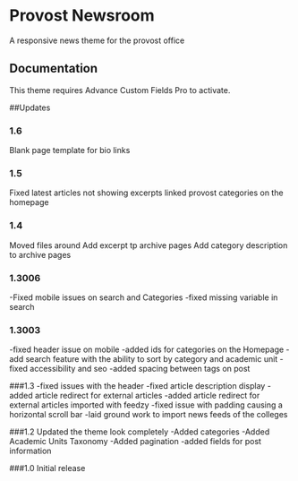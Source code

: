 # Provost Newsroom

A responsive news theme for the provost office

## Documentation
This theme requires Advance Custom Fields Pro to activate.

##Updates

### 1.6
Blank page template for bio links

### 1.5
Fixed latest articles not showing excerpts
linked provost categories on the homepage

### 1.4
  Moved files around
  Add excerpt tp archive pages
  Add category description to archive pages

### 1.3006
-Fixed mobile issues on search and Categories
-fixed missing variable in search

### 1.3003
-fixed header issue on mobile
-added ids for categories on the Homepage
-add search feature with the ability to sort by category and academic unit
-fixed accessibility and seo
-added spacing between tags on post


###1.3
-fixed issues with the header
-fixed article description display
-added article redirect for external articles
-added article redirect for external articles imported with feedzy
-fixed issue with padding causing a horizontal scroll bar
-laid ground work to import news feeds of the colleges


###1.2
Updated the theme look completely
-Added categories
-Added Academic Units Taxonomy
-Added pagination
-added fields for post information

###1.0
Initial release
